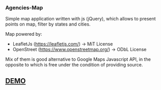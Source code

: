 ### Agencies-Map

Simple map application written with js (jQuery), which allows to present points on map, filter by states and cities.

Map powered by:
* LeafletJs (https://leafletjs.com/) -> MiT License
* OpenStreet (https://www.openstreetmap.org/) -> ODbL License

Mix of them is good alternative to Google Maps Javascript API, in the opposite to which is free under the condition of providing source.

## [DEMO](https://rafalbabinski.github.io/Agencies-Map)
